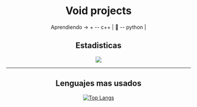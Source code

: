 <h1 align="center">Void projects</h1>


<div align="center">  
Aprendiendo → + -- c++  | 🐍 -- python  | 
</div>



<h2 align="center">Estadisticas</h2>


<div align="center">
<a href="https://github.com/anuraghazra/github-readme-stats">
  <img align="center" src="https://github-readme-stats.vercel.app/api?username=sta7ix&show_icons=true&theme=onedark" />
</a>
</div>
  
 -----
 
 <h2 align="center">Lenguajes mas usados</h2>


<div align="center">

[![Top Langs](https://github-readme-stats.vercel.app/api/top-langs/?username=sta7ix&layout=compact)](https://github.com/anuraghazra/github-readme-stats)
</div>
